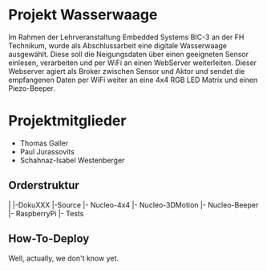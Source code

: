 # Projekt Wasserwaage
Im Rahmen der Lehrveranstaltung Embedded Systems BIC-3 an der FH Technikum, wurde als Abschlussarbeit eine digitale Wasserwaage ausgewählt.
Diese soll die Neigungsdaten über einen geeigneten Sensor einlesen, verarbeiten und per WiFi an einen WebServer weiterleiten. Dieser Webserver agiert als Broker zwischen Sensor und Aktor und sendet die empfangenen Daten per WiFi weiter an eine 4x4 RGB LED Matrix und einen Piezo-Beeper.

# Projektmitglieder
- Thomas Galler
- Paul Jurassovits
- Schahnaz-Isabel Westenberger

## Orderstruktur
|
|-DokuXXX
|-Source
  |- Nucleo-4x4
  |- Nucleo-3DMotion
  |- Nucleo-Beeper
  |- RaspberryPi
  |- Tests

## How-To-Deploy
Well, actually, we don't know yet.
